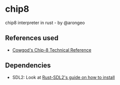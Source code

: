 # chip8
chip8 interpreter in rust - by @arongeo

## References used
- [Cowgod's Chip-8 Technical Reference](http://devernay.free.fr/hacks/chip8/C8TECH10.HTM)

## Dependencies
- SDL2: Look at [Rust-SDL2's guide on how to install](https://github.com/Rust-SDL2/rust-sdl2#sdl20-development-libraries)
